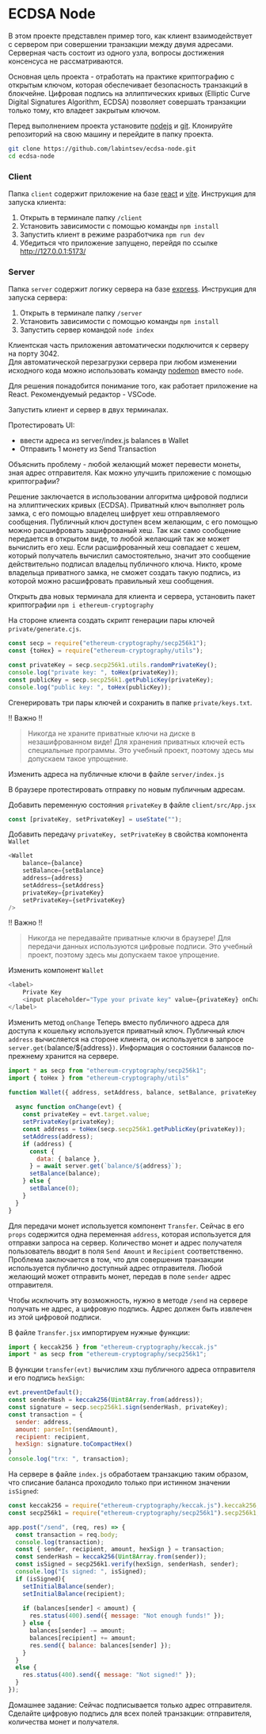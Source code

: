 # ECDSA Node

В этом проекте представлен пример того, как клиент взаимодействует с сервером при совершении транзакции между двумя адресами. 
Серверная часть состоит из одного узла, вопросы достижения консенсуса не рассматриваются.  

Основная цель проекта - отработать на практике криптографию с открытым ключом, которая обеспечивает безопасность транзакций в блокчейне. 
Цифровая подпись на эллиптических кривых (Elliptic Curve Digital Signatures Algorithm, ECDSA) позволяет совершать транзакции только тому, кто владеет закрытым ключом.  

Перед выполнением проекта установите [nodejs](https://nodejs.org/) и [git](https://git-scm.com/book/ru/).
Клонируйте репозиторий на свою машину и перейдите в папку проекта. 

```bash
git clone https://github.com/labintsev/ecdsa-node.git
cd ecdsa-node
```

### Client

Папка `client` содержит приложение на базе [react](https://reactjs.org/) и [vite](https://vitejs.dev/). 
Инструкция для запуска клиента: 

1. Открыть в терминале папку `/client`
2. Установить зависимости с помощью команды `npm install`
3. Запустить клиент в режиме разработчика `npm run dev` 
4. Убедиться что приложение запущено, перейдя по ссылке http://127.0.0.1:5173/

### Server
Папка `server` содержит логику сервера на базе [express](https://expressjs.com/). 
Инструкция для запуска сервера:

1. Открыть в терминале папку `/server` 
2. Установить зависимости с помощью команды `npm install`  
3. Запустить сервер командой `node index` 

Клиентская часть приложения автоматически подключится к серверу на порту 3042.  
Для автоматической перезагрузки сервера при любом изменении исходного кода можно использовать команду [nodemon](https://www.npmjs.com/package/nodemon) вместо `node`. 

Для решения понадобится понимание того, как работает приложение на React. 
Рекомендуемый редактор - VSCode. 

Запустить клиент и сервер в двух терминалах. 

Протестировать UI: 
- ввести адреса из server/index.js balances в Wallet
- Отправить 1 монету из Send Transaction

Объяснить проблему - любой желающий может перевести монеты, зная адрес отправителя. 
Как можно улучшить приложение с помощью криптографии?

Решение заключается в использовании алгоритма цифровой подписи на эллиптических кривых (ECDSA). 
Приватный ключ выполняет роль замка, с его помощью владелец шифрует хеш отправляемого сообщения. 
Публичный ключ доступен всем желающим, с его помощью можно расшифровать зашифрованый хеш. 
Так как само сообщение передается в открытом виде, то любой желающий так же может вычислить его хеш. 
Если расшифрованный хеш совпадает с хешем, который получатель вычислил самостоятельно, значит это сообщение действительно подписал владельц публичного ключа. 
Никто, кроме владельца приватного замка, не сможет создать такую подпись, из которой можно расшифровать правильный хеш сообщения. 

Открыть два новых терминала для клиента и сервера, установить пакет криптографии `npm i ethereum-cryptography`

На стороне клиента создать скрипт генерации пары ключей `private/generate.cjs`.  

```js
const secp = require("ethereum-cryptography/secp256k1");
const {toHex} = require("ethereum-cryptography/utils");

const privateKey = secp.secp256k1.utils.randomPrivateKey();
console.log("private key: ", toHex(privateKey));
const publicKey = secp.secp256k1.getPublicKey(privateKey);
console.log("public key: ", toHex(publicKey));
```

Сгенерировать три пары ключей и сохранить в папке `private/keys.txt`. 

!! Важно !! 
> Никогда не храните приватные ключи на диске в незашифрованном виде! 
> Для хранения приватных ключей есть специальные программы.
> Это учебный проект, поэтому здесь мы допускаем такое упрощение.

Изменить адреса на публичные ключи в файле `server/index.js`

В браузере протестировать отправку по новым публичным адресам. 

Добавить переменную состояния `privateKey` в файле `client/src/App.jsx`

```js
const [privateKey, setPrivateKey] = useState("");
```

Добавить передачу `privateKey, setPrivateKey` в свойства компонента `Wallet`

```js
<Wallet
    balance={balance}
    setBalance={setBalance}
    address={address}
    setAddress={setAddress}
    privateKey={privateKey}
    setPrivateKey={setPrivateKey}
/>
```

!! Важно !! 
> Никогда не передавайте приватные ключи в браузере!
> Для передачи данных используются цифровые подписи.
> Это учебный проект, поэтому здесь мы допускаем такое упрощение.

Изменить компонент `Wallet` 
```js
<label>
    Private Key
    <input placeholder="Type your private key" value={privateKey} onChange={onChange}></input>
</label>
```

Изменить метод `onChange`
Теперь вместо публичного адреса для доступа к кошельку используется приватный ключ. 
Публичный ключ `address` вычисляется на стороне клиента, он используется в запросе `server.get(`balance/${address}`)`.
Информация о состоянии балансов по-прежнему хранится на сервере. 

```js
import * as secp from "ethereum-cryptography/secp256k1";
import { toHex } from "ethereum-cryptography/utils"

function Wallet({ address, setAddress, balance, setBalance, privateKey, setPrivateKey }) {
  
  async function onChange(evt) {
    const privateKey = evt.target.value;
    setPrivateKey(privateKey);
    const address = toHex(secp.secp256k1.getPublicKey(privateKey));
    setAddress(address);
    if (address) {
      const {
        data: { balance },
      } = await server.get(`balance/${address}`);
      setBalance(balance);
    } else {
      setBalance(0);
    }
  }
}
```

Для передачи монет используется компонент `Transfer`. 
Сейчас в его `props` содержится одна переменная `address`, которая используется для отправки запроса на сервер.
Количество монет и адрес получателя пользователь вводит в поля `Send Amount` и `Recipient` соответственно. 
Проблема заключается в том, что для совершения транзакции используется публично доступный адрес отправителя. 
Любой желающий может отправить монет, передав в поле `sender` адрес отправителя. 

Чтобы исключить эту возможность, нужно в методе `/send` на сервере получать не адрес, а цифровую подпись. 
Адрес должен быть извлечен из этой цифровой подписи. 

В файле `Transfer.jsx` импортируем нужные функции: 
```js
import { keccak256 } from "ethereum-cryptography/keccak.js"
import * as secp from "ethereum-cryptography/secp256k1";
```

В функции `transfer(evt)` вычислим хэш публичного адреса отправителя и его подпись `hexSign`: 

```js
evt.preventDefault();
const senderHash = keccak256(Uint8Array.from(address));
const signature = secp.secp256k1.sign(senderHash, privateKey);
const transaction = {
  sender: address,
  amount: parseInt(sendAmount),
  recipient: recipient,
  hexSign: signature.toCompactHex()
}
console.log("trx: ", transaction);
```

На сервере в файле `index.js` обработаем транзакцию таким образом, что списание баланса проходило только при истинном значении `isSigned`:

```js
const keccak256 = require("ethereum-cryptography/keccak.js").keccak256;
const secp256k1 = require("ethereum-cryptography/secp256k1").secp256k1;

app.post("/send", (req, res) => {
  const transaction = req.body;
  console.log(transaction);
  const { sender, recipient, amount, hexSign } = transaction;
  const senderHash = keccak256(Uint8Array.from(sender));
  const isSigned = secp256k1.verify(hexSign, senderHash, sender);
  console.log("Is signed: ", isSigned);
  if (isSigned){
    setInitialBalance(sender);
    setInitialBalance(recipient);
  
    if (balances[sender] < amount) {
      res.status(400).send({ message: "Not enough funds!" });
    } else {
      balances[sender] -= amount;
      balances[recipient] += amount;
      res.send({ balance: balances[sender] });
    }
  }
  else {
    res.status(400).send({ message: "Not signed!" });
  }
});

  ```

Домашнее задание: Сейчас подписывается только адрес отправителя. 
Сделайте цифровую подпись для всех полей транзакции: отправителя, количества монет и получателя.
